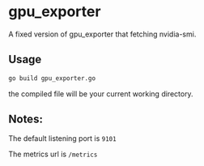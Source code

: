 # gpu_exporter
A fixed version of gpu_exporter that fetching nvidia-smi.

## Usage
```bash
go build gpu_exporter.go
```

the compiled file will be your current working directory.

## Notes:

The default listening port is `9101`

The metrics url is `/metrics`
